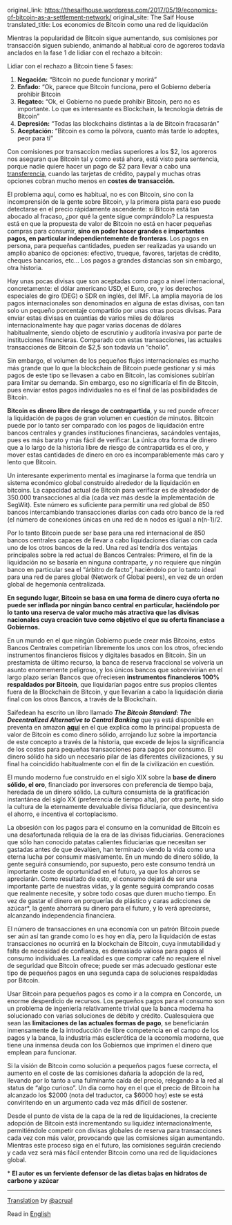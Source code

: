 original_link: https://thesaifhouse.wordpress.com/2017/05/19/economics-of-bitcoin-as-a-settlement-network/
original_site: The Saif House
translated_title: Los economics de Bitcoin como una red de liquidación

Mientras la popularidad de Bitcoin sigue aumentando, sus comisiones por transacción siguen subiendo, animando al habitual coro de agoreros todavía anclados en la fase 1 de lidiar con el rechazo a bitcoin:

Lidiar con el rechazo a Bitcoin tiene 5 fases:

1.  **Negación:** “Bitcoin no puede funcionar y morirá”
2.  **Enfado:** “Ok, parece que Bitcoin funciona, pero el Gobierno debería prohibir Bitcoin
3.  **Regateo:** “Ok, el Gobierno no puede prohibir Bitcoin, pero no es importante. Lo que es interesante es Blockchain, la tecnología detrás de Bitcoin”
4.  **Depresión:** “Todas las blockchains distintas a la de Bitcoin fracasarán”
5.  **Aceptación:** “Bitcoin es como la pólvora, cuanto más tarde lo adoptes, peor para ti”

Con comisiones por transaccíon medias superiores a los $2, los agoreros nos aseguran que Bitcoin tal y como está ahora, está visto para sentencia, porque nadie quiere hacer un pago de $2 para llevar a cabo una [transferencia](http://queesbitcoin.es/bitcoin-para-el-comercio-internacional/), cuando las tarjetas de crédito, paypal y muchas otras opciones cobran mucho menos en **costes de transacción.**

El problema aquí, como es habitual, no es con Bitcoin, sino con la incomprensión de la gente sobre Bitcoin, y la primera pista para eso puede detectarse en el precio rápidamente ascendente: si Bitcoin está tan abocado al fracaso, ¿por qué la gente sigue comprándolo? La respuesta está en que la propuesta de valor de Bitcoin no está en hacer pequeñas compras para consumir, **sino en poder hacer grandes e importantes pagos, en particular independientemente de fronteras**. Los pagos en persona, para pequeñas cantidades, pueden ser realizadas ya usando un amplio abanico de opciones: efectivo, trueque, favores, tarjetas de crédito, cheques bancarios, etc… Los pagos a grandes distancias son sin embargo, otra historia.

Hay unas pocas divisas que son aceptadas como pago a nivel internacional, concretamente: el dólar americano USD, el Euro, oro, y los derechos especiales de giro (DEG) o SDR en inglés, del IMF. La amplia mayoría de los pagos internacionales son denominados en alguna de estas divisas, con tan solo un pequeño porcentaje compartido por unas otras pocas divisas. Para enviar estas divisas en cuantías de varios miles de dólares internacionalmente hay que pagar varias docenas de dólares habitualmente, siendo objeto de escrutinio y auditoría invasiva por parte de instituciones financieras. Comparado con estas transacciones, las actuales transacciones de Bitcoin de $2,5 son todavía un “chollo”.

Sin embargo, el volumen de los pequeños flujos internacionales es mucho más grande que lo que la blockchain de Bitcoin puede gestionar y si más pagos de este tipo se llevasen a cabo en Bitcoin, las comisiones subirían para limitar su demanda. Sin embargo, eso no significaría el fin de Bitcoin, pues envíar estos pagos individuales no es el final de las posibilidades de Bitcoin.

**Bitcoin es dinero libre de riesgo de contrapartida**, y su red puede ofrecer la liquidación de pagos de gran volumen en cuestión de minutos. Bitcoin puede por lo tanto ser comparado con los pagos de liquidación entre bancos centrales y grandes instituciones financieras, sacándoles ventajas, pues es más barato y más fácil de verificar. La única otra forma de dinero que a lo largo de la historia libre de riesgo de contrapartida es el oro, y mover estas cantidades de dinero en oro es incomparablemente más caro y lento que Bitcoin.

Un interesante experimento mental es imaginarse la forma que tendría un sistema económico global construido alrededor de la liquidación en bitcoins. La capacidad actual de Bitcoin para verificar es de alreadedor de 350.000 transacciones al día (cada vez más desde la implementación de SegWit). Este número es suficiente para permitir una red global de 850 bancos intercambiando transacciones diarias con cada otro banco de la red (el número de conexiones únicas en una red de n nodos es igual a n(n-1)/2.

Por lo tanto Bitcoin puede ser base para una red internacional de 850 bancos centrales capaces de llevar a cabo liquidaciones diarias con cada uno de los otros bancos de la red. Una red así tendría dos ventajas principales sobre la red actual de Bancos Centrales: Primero, el fin de la liquidación no se basaría en ninguna contraparte, y no requiere que ningún banco en particular sea el “árbitro de facto”, haciéndolo por lo tanto ideal para una red de pares global (Network of Global peers), en vez de un orden global de hegemonía centralizada.

**En segundo lugar, Bitcoin se basa en una forma de dinero cuya oferta no puede ser inflada por ningún banco central en particular, haciéndolo por lo tanto una reserva de valor mucho más atractiva que las divisas nacionales cuya creación tuvo como objetivo el que su oferta financiase a Gobiernos.**

En un mundo en el que ningún Gobierno puede crear más Bitcoins, estos Bancos Centrales competirían libremente los unos con los otros, ofreciendo instrumentos financieros físicos y digitales basados en Bitcoin. Sin un prestamista de último recurso, la banca de reserva fraccional se volvería un asunto enormemente peligroso, y los únicos bancos que sobrevivirían en el largo plazo serían Bancos que ofreciesen **instrumentos financieros 100% respaldados por Bitcoin**, que liquidarían pagos entre sus propios clientes fuera de la Blockchain de Bitcoin, y que llevarían a cabo la liquidación diaria final con los otros Bancos, a través de la Blockchain.

Saifedean ha escrito un libro llamado _**The Bitcoin Standard: The Decentralized Alternative to Central Banking**_ que ya está disponible en preventa en amazon [**aquí**](https://www.amazon.com/Bitcoin-Standard-Decentralized-Alternative-Central/dp/1119473861/) en el que explica como la principal propuesta de valor de Bitcoin es como dinero sólido, arrojando luz sobre la importancia de este concepto a través de la historia, que excede de lejos la significancia de los costes para pequeñas transacciones para pagos por consumo. El dinero sólido ha sido un necesario pilar de las diferentes civilizaciones, y su final ha coincidido habitualmente con el fin de la civilización en cuestión.

El mundo moderno fue construido en el siglo XIX sobre la **base de dinero sólido, el oro**, financiado por inversores con preferencia de tiempo baja, heredada de un dinero sólido. La cultura consumista de la gratificación instantánea del siglo XX (preferencia de tiempo alta), por otra parte, ha sido la cultura de la eternamente devaluable divisa fiduciaria, que desincentiva el ahorro, e incentiva el cortoplacismo.

La obsesión con los pagos para el consumo en la comunidad de Bitcoin es una desafortunada reliquia de la era de las divisas fiduciarias. Generaciones que sólo han conocido patatas calientes fiduciarias que necesitan ser gastadas antes de que devalúen, han terminado viendo la vida como una eterna lucha por consumir masivamente. En un mundo de dinero sólido, la gente seguirá consumiendo, por supuesto, pero este consumo tendrá un importante coste de oportunidad en el futuro, ya que los ahorros se apreciarán. Como resultado de esto, el consumo dejará de ser una importante parte de nuestras vidas, y la gente seguirá comprando cosas que realmente necesite, y sobre todo cosas que duren mucho tiempo. En vez de gastar el dinero en porquerías de plástico y caras adicciones de azúcar*, la gente ahorrará su dinero para el futuro, y lo verá apreciarse, alcanzando independencia financiera.

El número de transacciones en una economía con un patrón Bitcoin puede ser aún así tan grande como lo es hoy en día, pero la liquidación de estas transacciones no ocurrirá en la blockchain de Bitcoin, cuya inmutabilidad y falta de necesidad de confianza, es demasiado valiosa para pagos al consumo individuales. La realidad es que comprar café no requiere el nivel de seguridad que Bitcoin ofrece; puede ser más adecuado gestionar este tipo de pequeños pagos en una segunda capa de soluciones respaldadas por Bitcoin.

Usar Bitcoin para pequeños pagos es como ir a la compra en Concorde, un enorme desperdicio de recursos. Los pequeños pagos para el consumo son un problema de ingeniería relativamente trivial que la banca moderna ha solucionado con varias soluciones de débito y crédito. Cualesquiera que sean las **limitaciones de las actuales formas de pago**, se beneficiarán inmensamente de la introducción de libre competencia en el campo de los pagos y la banca, la industria más esclerótica de la economía moderna, que tiene una inmensa deuda con los Gobiernos que imprimen el dinero que emplean para funcionar.

Si la visión de Bitcoin como solución a pequeños pagos fuese correcta, el aumento en el coste de las comisiones dañaría la adopción de la red, llevando por lo tanto a una fulminante caída del precio, relegando a la red al status de “algo curioso”. Un día como hoy en el que el precio de Bitcoin ha alcanzado los $2000 (nota del traductor, ca $6000 hoy) este se está conviritendo en un argumento cada vez más difícil de sostener.

Desde el punto de vista de la capa de la red de liquidaciones, la creciente adopción de Bitcoin está incrementando su liquidez internacionalmente, permitiéndole competir con divisas globales de reserva para transacciones cada vez con más valor, provocando que las comisiones sigan aumentando. Mientras este proceso siga en el futuro, las comisiones seguirán creciendo y cada vez será más fácil entender Bitcoin como una red de liquidaciones global.

\* **El autor es un ferviente defensor de las dietas bajas en hidratos de carbono y azúcar**

***

[Translation](http://queesbitcoin.es/los-economics-bitcoin-una-red-liquidacion/) by [@acrual](https://twitter.com/acrual)

Read in [English](/mempool/economics-of-bitcoin-as-a-settlement-network/)
